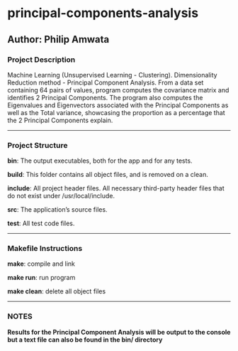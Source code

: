 # principal-components-analysis

## Author: Philip Amwata

### Project Description

Machine Learning (Unsupervised Learning - Clustering).
Dimensionality Reduction method - Principal Component Analysis.
From a data set containing 64 pairs of values, program
computes the covariance matrix and identifies 2 Principal Components.
The program also computes the Eigenvalues and Eigenvectors associated
with the Principal Components as well as the Total variance,
showcasing the proportion as a percentage that the 2 Principal Components explain.

---

### Project Structure

**bin**: The output executables, both for the app and for any tests.

**build**: This folder contains all object files, and is removed on a clean.

**include**: All project header files. All necessary third-party header files that do not exist under /usr/local/include.

**src**: The application’s source files.

**test**: All test code files.

---

### Makefile Instructions

**make**: compile and link

**make run**: run program

**make clean**: delete all object files

---

### NOTES

**Results for the Principal Component Analysis will be output to the console but a text file can also be found in the bin/ directory**
